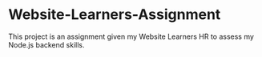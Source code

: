 # Website-Learners-Assignment
This project is an assignment given my Website Learners HR to assess my Node.js backend skills.
